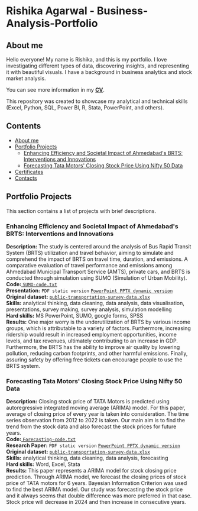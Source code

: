 # Rishika Agarwal - Business-Analysis-Portfolio
## About me
Hello everyone! My name is Rishika, and this is my portfolio.
I love investigating different types of data, discovering insights, and representing it with beautiful visuals.
I have a background in business analytics and stock market analysis.

You can see more information in my [**CV**](https://github.com/RishikaAgarwal2025/Business-Analysis-Portfolio/blob/main/Rishika_Agarwal.pdf). 

This repository was created to showcase my analytical and technical skills (Excel, Python, SQL, Power BI, R, Stata, PowerPoint, and others).
## Contents
* [About me](#about-me)
* [Portfolio Projects](#portfolio-projects)
  - [Enhancing Efficiency and Societal Impact of Ahmedabad's BRTS: Interventions and Innovations](#enchancing-efficiency-and-societal-impact-of-ahmedabad's-brts-intervartion-and-innovations)
  - [Forecasting Tata Motors' Closing Stock Price Using Nifty 50 Data](#forecasting-tata-motors-nifty50)
* [Certificates](#certificates)
* [Contacts](#contacts)

## Portfolio Projects
This section contains a list of projects with brief descriptions.
### Enhancing Efficiency and Societal Impact of Ahmedabad's BRTS: Interventions and Innovations
**Description:** The study is centered around the analysis of Bus Rapid Transit System (BRTS) utilization and travel behavior, aiming to simulate and comprehend the impact of BRTS on travel time, duration, and emissions. A comparative evaluation of travel performance and emissions among Ahmedabad Municipal Transport Service (AMTS), private cars, and BRTS is conducted through simulation using SUMO (Simulation of Urban Mobility). <br>
**Code:**<a href = "https://github.com/RishikaAgarwal2025/Business-Analysis-Portfolio/blob/main/Disseration%20-%20Ahmedabad%20BRTS/SUMO/Code.txt">
  <code>SUMO-code.txt</code></a><br>
**Presentation:** 
  <code>PDF static version</code></a> <a href = "https://github.com/RishikaAgarwal2025/Business-Analysis-Portfolio/blob/main/Disseration%20-%20Ahmedabad%20BRTS/Disseration%20Presentation.pptx">
  <code>PowerPoint PPTX dynamic version</code></a><br>
**Original dataset:** <a href = "https://github.com/RishikaAgarwal2025/Business-Analysis-Portfolio/blob/main/Disseration%20-%20Ahmedabad%20BRTS/Public%20Transportation%20Survey_Data.xlsx">
  <code>public-transportation-survey-data.xlsx</code></a><br>
**Skills:** analytical thinking, data cleaning, data analysis, data visualisation, presentations, survey making, survey analysis, simulation modelling <br>
**Hard skills:** MS PowerPoint, SUMO, google forms, SPSS <br>
**Results:** One major worry is the underutilization of BRTS by various income groups, which is attributable to a variety of factors. Furthermore, increasing ridership would result in increased employment opportunities, income levels, and tax revenues, ultimately contributing to an increase in GDP. Furthermore, the BRTS has the ability to improve air quality by lowering pollution, reducing carbon footprints, and other harmful emissions. Finally, assuring safety by offering free tickets can encourage people to use the BRTS system.

### Forecasting Tata Motors' Closing Stock Price Using Nifty 50 Data
**Description:** Closing stock price of TATA Motors is predicted using autoregressive integrated moving average (ARIMA) model. For this paper, average of closing price of every year is taken into consideration. The time series observation from 2012 to 2022 is taken. Our main aim is to find the trend from the stock data and also forecast the stock prices for future years. <br>
**Code:**<a href = "https://github.com/RishikaAgarwal2025/Business-Analysis-Portfolio/blob/main/Time%20series%20econometrics/Forecasting%20code.txt">
  <code>Forecasting-code.txt</code></a><br>
**Research Paper:** 
  <code>PDF static version</code></a> <a href = "https://github.com/RishikaAgarwal2025/Business-Analysis-Portfolio/blob/main/Disseration%20-%20Ahmedabad%20BRTS/Disseration%20Presentation.pptx">
  <code>PowerPoint PPTX dynamic version</code></a><br>
**Original dataset:** <a href = "https://github.com/RishikaAgarwal2025/Business-Analysis-Portfolio/blob/main/Disseration%20-%20Ahmedabad%20BRTS/Public%20Transportation%20Survey_Data.xlsx">
  <code>public-transportation-survey-data.xlsx</code></a><br>
**Skills:** analytical thinking, data cleaning, data analysis, forecasting <br>
**Hard skills:** Word, Excel, Stata <br>
**Results:** This paper represents a ARIMA model for stock closing price prediction. Through ARIMA model, we forecast the closing prices of stock price of TATA motors for 6 years. Bayesian Information Criterion was used to find the best ARIMA model. Our study was forecasting the stock price and it always seems that double difference was more preferred in that case. Stock price will decrease in 2024 and then increase in consecutive years. 
